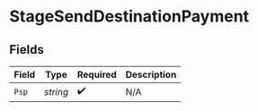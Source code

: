 # StageSendDestinationPayment


## Fields

| Field              | Type               | Required           | Description        |
| ------------------ | ------------------ | ------------------ | ------------------ |
| `Psp`              | *string*           | :heavy_check_mark: | N/A                |